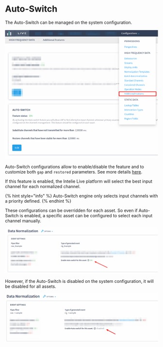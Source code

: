 # Auto-Switch

The Auto-Switch can be managed on the system configuration.

![Example of Auto-Switch configuration](<../../.gitbook/assets/image (287).png>)

Auto-Switch configurations allow to enable/disable the feature and to customize both `gap` and `restored` parameters. See more details [here](../../data-flow/data-normalization/auto-switch.md).

If this feature is enabled, the Intelie Live platform will select the best input channel for each normalized channel.

{% hint style="info" %}
Auto-Switch engine only selects input channels with a priority defined.
{% endhint %}

These configurations can be overridden for each asset. So even if Auto-Switch is enabled, a specific asset can be configured to select each input channel manually.

![Auto-Switch configuration for each asset](<../../.gitbook/assets/image (55).png>)

However, if the Auto-Switch is disabled on the system configuration, it will be disabled for all assets.

![Asset configuration if the Auto-Switch is disabled](<../../.gitbook/assets/image (474).png>)
